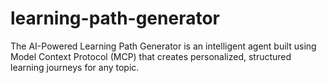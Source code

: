 # learning-path-generator
The AI-Powered Learning Path Generator is an intelligent agent built using Model Context Protocol (MCP) that creates personalized, structured learning journeys for any topic. 

